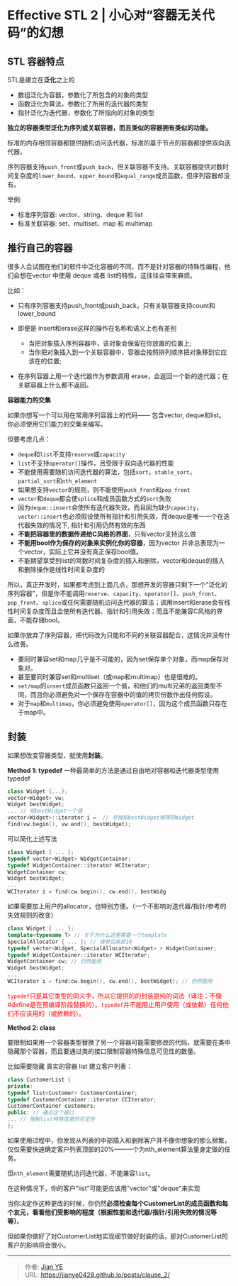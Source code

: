 # Effective STL 2 |  小心对“容器无关代码”的幻想


## STL 容器特点

STL是建立在**泛化**之上的

 - 数组泛化为容器，参数化了所包含的对象的类型</br>
 - 函数泛化为算法，参数化了所用的迭代器的类型</br>
 - 指针泛化为迭代器，参数化了所指向的对象的类型</br>

**独立的容器类型泛化为序列或关联容器，而且类似的容器拥有类似的功能。**

标准的内存相邻容器都提供随机访问迭代器，标准的基于节点的容器都提供双向迭代器。

序列容器支持`push_front`或`push_back`，但关联容器不支持。关联容器提供对数时间复杂度的`lower_bound`、`upper_bound`和`equal_range`成员函数，但序列容器却没有。

举例:
- 标准序列容器: vector、string、deque 和 list
- 标准关联容器: set、multiset、map 和 multimap

## 推行自己的容器

很多人会试图在他们的软件中泛化容器的不同，而不是针对容器的特殊性编程，他们会想在vector 中使用 deque 或者 list的特性，这往往会带来麻烦。

比如：

- 只有序列容器支持push_front或push_back，只有关联容器支持count和lower_bound

- 即便是 insert和erase这样的操作在名称和语义上也有差别

  - 当把对象插入序列容器中，该对象会保留在你放置的位置上;
  - 当你把对象插入到一个关联容器中，容器会按照排列顺序把对象移到它应该在的位置;
- 在序列容器上用一个迭代器作为参数调用 erase，会返回一个新的迭代器；在关联容器上什么都不返回。

**容器能力的交集**

如果你想写一个可以用在常用序列容器上的代码—— 包含vector, deque和list。你必须使用它们能力的交集来编写。

但要考虑几点：

- `deque`和`list`不支持`reserve`或`capacity`
- `list`不支持`operator[]`操作，且受限于双向迭代器的性能
- 不能使用需要随机访问迭代器的算法，包括`sort`，`stable_sort`，`partial_sort`和`nth_element`
- 如果想支持`vector`的规则，则不能使用`push_front`和`pop_front`
- `vector`和`deque`都会使`splice`和成员函数方式的`sort`失败
- 因为`deque::insert`会使所有迭代器失效，而且因为缺少`capacity`，`vector::insert`也必须假设使所有指针和引用失效，而deque是唯一一个在迭代器失效的情况下, 指针和引用仍然有效的东西
- **不能把容器里的数据传递给C风格的界面**，只有vector支持这么做
- **不能用bool作为保存的对象来实例化你的容器**，因为vector 并非总表现为一个vector，实际上它并没有真正保存bool值。
- 不能期望享受到list的常数时间复杂度的插入和删除，vector和deque的插入和删除操作是线性时间复杂度的

所以，真正开发时，如果都考虑到上面几点，那想开发的容器只剩下一个"泛化的序列容器"，但是你不能调用`reserve`、`capacity`、`operator[]`、`push_front`、`pop_front`、`splice`或任何需要随机访问迭代器的算法；调用insert和erase会有线性时间复杂度而且会使所有迭代器、指针和引用失效；而且不能兼容C风格的界面，不能存储bool。

如果你放弃了序列容器，把代码改为只能和不同的关联容器配合，这情况并没有什么改善。

 - 要同时兼容set和map几乎是不可能的，因为set保存单个对象，而map保存对象对。
 - 甚至要同时兼容set和multiset（或map和multimap）也是很难的。
 - `set/map`的`insert`成员函数只返回一个值，和他们的multi兄弟的返回类型不同，而且你必须避免对一个保存在容器中的值的拷贝份数作出任何假设。
 - 对于`map`和`multimap`，你必须避免使用`operator[]`，因为这个成员函数只存在于map中。


## 封装

如果想改变容器类型，就使用**封装**。

**Method 1: typedef**
一种最简单的方法是通过自由地对容器和迭代器类型使用typedef

```c++
class Widget {...};
vector<Widget> vw;
Widget bestWidget;
... // 给bestWidget一个值
vector<Widget>::iterator i =  // 寻找和bestWidget相等的Widget
find(vw.begin(), vw.end(), bestWidget);
```
可以简化上述写法

```c++
class Widget { ... };
typedef vector<Widget> WidgetContainer;
typedef WidgetContainer::iterator WCIterator;
WidgetContainer cw;
Widget bestWidget;
...
WCIterator i = find(cw.begin(), cw.end(), bestWidg
```

如果需要加上用户的allocator，也特别方便。（一个不影响对迭代器/指针/参考的失效规则的改变）

```c++
class Widget { ... };
template<typename T> // 关于为什么这里需要一个template
SpecialAllocator { ... }; // 请参见条款10
typedef vector<Widget, SpecialAllocator<Widget> > WidgetContainer;
typedef WidgetContainer::iterator WCIterator;
WidgetContainer cw; // 仍然能用
Widget bestWidget;
...
WCIterator i = find(cw.begin(), cw.end(), bestWidget); // 仍然能用
```
<font color=red>`typedef`只是其它类型的同义字，所以它提供的的封装是纯的词法（译注：不像#define是在预编译阶段替换的）。`typedef`并不能阻止用户使用（或依赖）任何他们不应该用的（或依赖的）。</font>

**Method 2: class**

要限制如果用一个容器类型替换了另一个容器可能需要修改的代码，就需要在类中隐藏那个容器，而且要通过类的接口限制容器特殊信息可见性的数量。

比如需要隐藏 真实的容器 list 建立客户列表：

```c++
class CustomerList {
private:
typedef list<Customer> CustomerContainer;
typedef CustomerContainer::iterator CCIterator;
CustomerContainer customers;
public: // 通过这个接口
... // 限制list特殊信息的可见性
};
```

如果使用过程中，你发现从列表的中部插入和删除客户并不像你想象的那么频繁，仅仅需要快速确定客户列表顶部的20%——一个为nth_element算法量身定做的任务。

但`nth_element`需要随机访问迭代器，不能兼容`list`。

在这种情况下，你的客户"list"可能更应该用"vector"或"deque"来实现

当你决定作这种更改的时候，你仍然**必须检查每个CustomerList的成员函数和每个友元，看看他们受影响的程度（根据性能和迭代器/指针/引用失效的情况等等）**。

但如果你做好了对CustomerList地实现细节做好封装的话，那对CustomerList的客户的影响将会很小。


---

> 作者: [Jian YE](https://github.com/jianye0428)  
> URL: https://jianye0428.github.io/posts/clause_2/  

